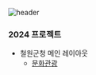 ![header](https://capsule-render.vercel.app/api?type=waving&color=30:bb99ff,76:eeaaff&height=200&section=header&text=Project%20info&fontSize=60&fontAlignY=40&stroke=eeaaff&animation=fadeIn)


### 2024 프로젝트
+ 철원군청 메인 레이아웃
  + [문화관광](https://shallow960.github.io/2024/cheorwon/site/tour2024/main.html)
